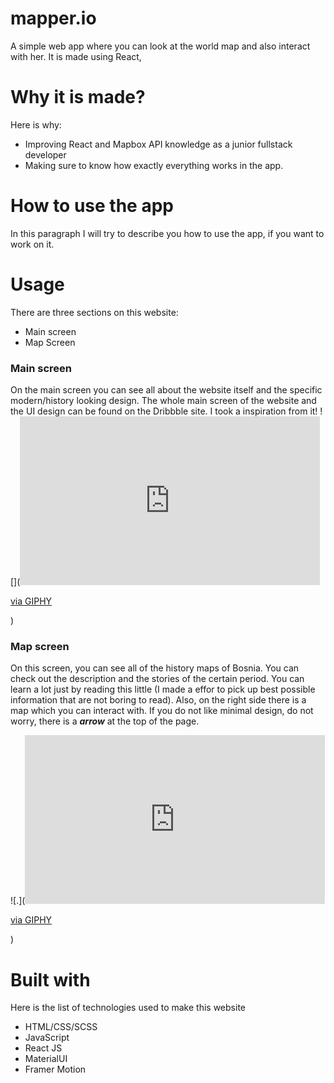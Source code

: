 # mapper.io
A simple web app where you can look at the world map and also interact with her. It is made using React, 

# Why it is made?

Here is why: 
* Improving React and Mapbox API knowledge as a junior fullstack developer
* Making sure to know how exactly everything works in the app.

# How to use the app
In this paragraph I will try to describe you how to use the app, if you want to work on it.

# Usage
There are three sections on this website:
* Main screen
* Map Screen

### Main screen 

On the main screen you can see all about the website itself and the specific modern/history looking design. The whole main screen of the website and the UI design can be found on the Dribbble site. I took a inspiration from it!
![](<iframe src="https://giphy.com/embed/TPAF0BWJG1TOY7NDBK" width="480" height="270" frameBorder="0" class="giphy-embed" allowFullScreen></iframe><p><a href="https://giphy.com/gifs/TPAF0BWJG1TOY7NDBK">via GIPHY</a></p>)


### Map screen
On this screen, you can see all of the history maps of Bosnia. You can check out the description and the stories of the certain period. You can learn a lot just by reading this little (I made a effor to pick up best possible information that are not boring to read). Also, on the right side there is a map which you can interact with. If you do not like minimal design, do not worry, there is a ***arrow*** at the top of the page.

![.](<iframe src="https://giphy.com/embed/H8fUFJ0alEmxVe63bB" width="480" height="270" frameBorder="0" class="giphy-embed" allowFullScreen></iframe><p><a href="https://giphy.com/gifs/H8fUFJ0alEmxVe63bB">via GIPHY</a></p>)

# Built with

Here is the list of technologies used to make this website

* HTML/CSS/SCSS
* JavaScript
* React JS
* MaterialUI
* Framer Motion


